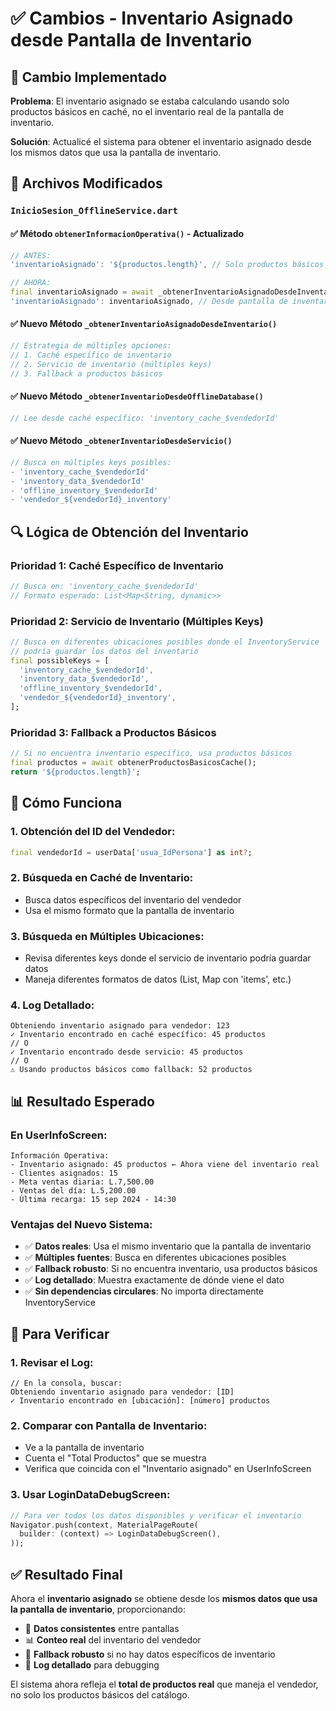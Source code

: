 # ✅ Cambios - Inventario Asignado desde Pantalla de Inventario

## 🎯 **Cambio Implementado**

**Problema**: El inventario asignado se estaba calculando usando solo productos básicos en caché, no el inventario real de la pantalla de inventario.

**Solución**: Actualicé el sistema para obtener el inventario asignado desde los mismos datos que usa la pantalla de inventario.

## 📁 **Archivos Modificados**

### `InicioSesion_OfflineService.dart`

#### ✅ **Método `obtenerInformacionOperativa()` - Actualizado**
```dart
// ANTES:
'inventarioAsignado': '${productos.length}', // Solo productos básicos

// AHORA:
final inventarioAsignado = await _obtenerInventarioAsignadoDesdeInventario(userData);
'inventarioAsignado': inventarioAsignado, // Desde pantalla de inventario
```

#### ✅ **Nuevo Método `_obtenerInventarioAsignadoDesdeInventario()`**
```dart
// Estrategia de múltiples opciones:
// 1. Caché específico de inventario
// 2. Servicio de inventario (múltiples keys)
// 3. Fallback a productos básicos
```

#### ✅ **Nuevo Método `_obtenerInventarioDesdeOfflineDatabase()`**
```dart
// Lee desde caché específico: 'inventory_cache_$vendedorId'
```

#### ✅ **Nuevo Método `_obtenerInventarioDesdeServicio()`**
```dart
// Busca en múltiples keys posibles:
- 'inventory_cache_$vendedorId'
- 'inventory_data_$vendedorId' 
- 'offline_inventory_$vendedorId'
- 'vendedor_${vendedorId}_inventory'
```

## 🔍 **Lógica de Obtención del Inventario**

### **Prioridad 1: Caché Específico de Inventario**
```dart
// Busca en: 'inventory_cache_$vendedorId'
// Formato esperado: List<Map<String, dynamic>>
```

### **Prioridad 2: Servicio de Inventario (Múltiples Keys)**
```dart
// Busca en diferentes ubicaciones posibles donde el InventoryService
// podría guardar los datos del inventario
final possibleKeys = [
  'inventory_cache_$vendedorId',
  'inventory_data_$vendedorId',
  'offline_inventory_$vendedorId', 
  'vendedor_${vendedorId}_inventory',
];
```

### **Prioridad 3: Fallback a Productos Básicos**
```dart
// Si no encuentra inventario específico, usa productos básicos
final productos = await obtenerProductosBasicosCache();
return '${productos.length}';
```

## 🚀 **Cómo Funciona**

### **1. Obtención del ID del Vendedor:**
```dart
final vendedorId = userData['usua_IdPersona'] as int?;
```

### **2. Búsqueda en Caché de Inventario:**
- Busca datos específicos del inventario del vendedor
- Usa el mismo formato que la pantalla de inventario

### **3. Búsqueda en Múltiples Ubicaciones:**
- Revisa diferentes keys donde el servicio de inventario podría guardar datos
- Maneja diferentes formatos de datos (List, Map con 'items', etc.)

### **4. Log Detallado:**
```
Obteniendo inventario asignado para vendedor: 123
✓ Inventario encontrado en caché específico: 45 productos
// O
✓ Inventario encontrado desde servicio: 45 productos  
// O
⚠ Usando productos básicos como fallback: 52 productos
```

## 📊 **Resultado Esperado**

### **En UserInfoScreen:**
```
Información Operativa:
- Inventario asignado: 45 productos ← Ahora viene del inventario real
- Clientes asignados: 15
- Meta ventas diaria: L.7,500.00
- Ventas del día: L.5,200.00
- Última recarga: 15 sep 2024 - 14:30
```

### **Ventajas del Nuevo Sistema:**
- ✅ **Datos reales**: Usa el mismo inventario que la pantalla de inventario
- ✅ **Múltiples fuentes**: Busca en diferentes ubicaciones posibles
- ✅ **Fallback robusto**: Si no encuentra inventario, usa productos básicos
- ✅ **Log detallado**: Muestra exactamente de dónde viene el dato
- ✅ **Sin dependencias circulares**: No importa directamente InventoryService

## 🔧 **Para Verificar**

### **1. Revisar el Log:**
```
// En la consola, buscar:
Obteniendo inventario asignado para vendedor: [ID]
✓ Inventario encontrado en [ubicación]: [número] productos
```

### **2. Comparar con Pantalla de Inventario:**
- Ve a la pantalla de inventario
- Cuenta el "Total Productos" que se muestra
- Verifica que coincida con el "Inventario asignado" en UserInfoScreen

### **3. Usar LoginDataDebugScreen:**
```dart
// Para ver todos los datos disponibles y verificar el inventario
Navigator.push(context, MaterialPageRoute(
  builder: (context) => LoginDataDebugScreen(),
));
```

## ✅ **Resultado Final**

Ahora el **inventario asignado** se obtiene desde los **mismos datos que usa la pantalla de inventario**, proporcionando:

- 🎯 **Datos consistentes** entre pantallas
- 📊 **Conteo real** del inventario del vendedor
- 🔄 **Fallback robusto** si no hay datos específicos de inventario
- 📝 **Log detallado** para debugging

El sistema ahora refleja el **total de productos real** que maneja el vendedor, no solo los productos básicos del catálogo.
